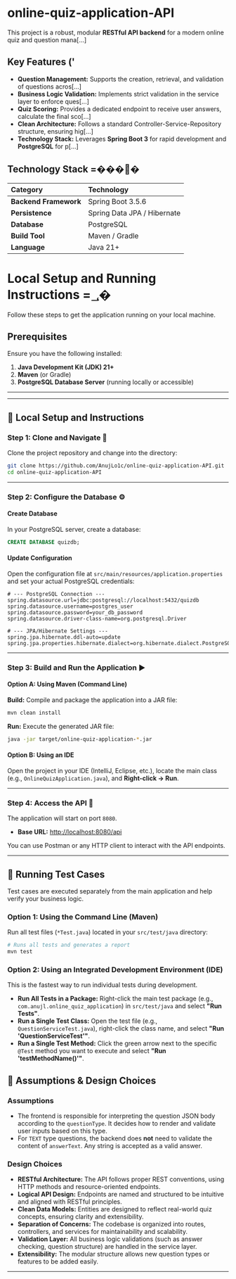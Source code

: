 # online-quiz-application-API

This project is a robust, modular **RESTful API backend** for a modern online quiz and question mana[...]
## Key Features ('

* **Question Management:** Supports the creation, retrieval, and validation of questions acros[...]
* **Business Logic Validation:** Implements strict validation in the service layer to enforce ques[...]
* **Quiz Scoring:** Provides a dedicated endpoint to receive user answers, calculate the final sco[...]
* **Clean Architecture:** Follows a standard Controller-Service-Repository structure, ensuring hig[...]
* **Technology Stack:** Leverages **Spring Boot 3** for rapid development and **PostgreSQL** for p[...]

## Technology Stack =����

| Category       | Technology                  |
| :---           |:---------------------------|
| **Backend Framework** | Spring Boot 3.5.6       |
| **Persistence** | Spring Data JPA / Hibernate |
| **Database**    | PostgreSQL                  |
| **Build Tool**  | Maven / Gradle              |
| **Language**    | Java 21+                    |

# Local Setup and Running Instructions =؀�

Follow these steps to get the application running on your local machine.

## Prerequisites

Ensure you have the following installed:

1.  **Java Development Kit (JDK) 21+**
2.  **Maven** (or Gradle)
3.  **PostgreSQL Database Server** (running locally or accessible)

---

---

## 🚀 Local Setup and Instructions

### **Step 1: Clone and Navigate 🧭**

Clone the project repository and change into the directory:

```bash
git clone https://github.com/AnujLo1c/online-quiz-application-API.git
cd online-quiz-application-API
```

---

### **Step 2: Configure the Database ⚙️**

#### **Create Database**

In your PostgreSQL server, create a database:

```sql
CREATE DATABASE quizdb;
```

#### **Update Configuration**

Open the configuration file at `src/main/resources/application.properties` and set your actual PostgreSQL credentials:

```properties
# --- PostgreSQL Connection ---
spring.datasource.url=jdbc:postgresql://localhost:5432/quizdb
spring.datasource.username=postgres_user
spring.datasource.password=your_db_password
spring.datasource.driver-class-name=org.postgresql.Driver

# --- JPA/Hibernate Settings ---
spring.jpa.hibernate.ddl-auto=update
spring.jpa.properties.hibernate.dialect=org.hibernate.dialect.PostgreSQLDialect
```

---

### **Step 3: Build and Run the Application ▶️**

#### **Option A: Using Maven (Command Line)**

**Build:** Compile and package the application into a JAR file:

```bash
mvn clean install
```

**Run:** Execute the generated JAR file:

```bash
java -jar target/online-quiz-application-*.jar
```

#### **Option B: Using an IDE**

Open the project in your IDE (IntelliJ, Eclipse, etc.), locate the main class (e.g., `OnlineQuizApplication.java`), and **Right-click → Run**.

---

### **Step 4: Access the API 🔗**

The application will start on port `8080`.

- **Base URL:** [http://localhost:8080/api](http://localhost:8080/api)

You can use Postman or any HTTP client to interact with the API endpoints.

---

## 🧪 Running Test Cases

Test cases are executed separately from the main application and help verify your business logic.

### **Option 1: Using the Command Line (Maven)**

Run all test files (`*Test.java`) located in your `src/test/java` directory:

```bash
# Runs all tests and generates a report
mvn test
```

### **Option 2: Using an Integrated Development Environment (IDE)**

This is the fastest way to run individual tests during development.

- **Run All Tests in a Package:** Right-click the main test package (e.g., `com.anujl.online_quiz_application`) in `src/test/java` and select **"Run Tests"**.
- **Run a Single Test Class:** Open the test file (e.g., `QuestionServiceTest.java`), right-click the class name, and select **"Run 'QuestionServiceTest'"**.
- **Run a Single Test Method:** Click the green arrow next to the specific `@Test` method you want to execute and select **"Run 'testMethodName()'"**.


## 📝 Assumptions & Design Choices

### **Assumptions**
- The frontend is responsible for interpreting the question JSON body according to the `questionType`. It decides how to render and validate user inputs based on this type.
- For `TEXT` type questions, the backend does **not** need to validate the content of `answerText`. Any string is accepted as a valid answer.

### **Design Choices**
- **RESTful Architecture:** The API follows proper REST conventions, using HTTP methods and resource-oriented endpoints.
- **Logical API Design:** Endpoints are named and structured to be intuitive and aligned with RESTful principles.
- **Clean Data Models:** Entities are designed to reflect real-world quiz concepts, ensuring clarity and extensibility.
- **Separation of Concerns:** The codebase is organized into routes, controllers, and services for maintainability and scalability.
- **Validation Layer:** All business logic validations (such as answer checking, question structure) are handled in the service layer.
- **Extensibility:** The modular structure allows new question types or features to be added easily.

---


